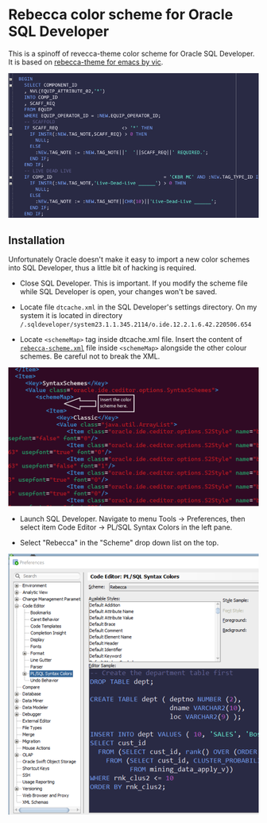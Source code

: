 # Rebecca color scheme for Oracle SQL Developer #

This is a spinoff of revecca-theme color scheme for Oracle SQL Developer. It is based on [rebecca-theme for emacs by vic](https://github.com/vic/rebecca-theme).

![](screenshots/rebecca-sqldev_1.png)

## Installation ##

Unfortunately Oracle doesn't make it easy to import a new color schemes into SQL Developer, thus a little bit of hacking is required.

- Close SQL Developer. This is important. If you modify the scheme file while SQL Developer is open, your changes won't be saved.

- Locate file `dtcache.xml` in the SQL Developer's settings directory. On my system it is located in directory `/.sqldeveloper/system23.1.1.345.2114/o.ide.12.2.1.6.42.220506.654`

- Locate `<schemeMap>` tag inside dtcache.xml file. Insert the content of [`rebecca-scheme.xml`](https://raw.githubusercontent.com/nukecoder/rebecca-sqldeveloper/main/rebecca-scheme.xml) file inside `<schemeMap>` alongside the other colour schemes. Be careful not to break the XML.

![Insert the contents of rebecca-scheme.xml after opening schemeMap tag](screenshots/rebecca_insert_here.png)

- Launch SQL Developer. Navigate to menu Tools -> Preferences, then select item Code Editor -> PL/SQL Syntax Colors in the left pane.

- Select "Rebecca" in the "Scheme" drop down list on the top.

![](screenshots/rebecca-sqldev_2.png)
